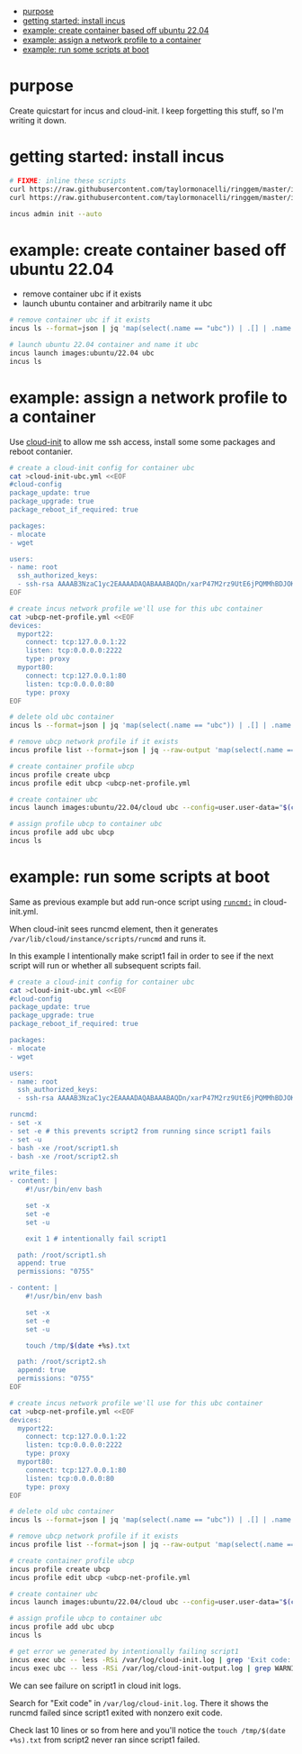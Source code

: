 <!--TOC-->

- [purpose](#purpose)
- [getting started: install incus](#getting-started-install-incus)
- [example: create container based off ubuntu 22.04](#example-create-container-based-off-ubuntu-2204)
- [example: assign a network profile to a container](#example-assign-a-network-profile-to-a-container)
- [example: run some scripts at boot](#example-run-some-scripts-at-boot)

<!--TOC-->

# purpose

Create quicstart for incus and cloud-init.  I keep forgetting this stuff, so I'm writing it down.

# getting started: install incus

```bash
# FIXME: inline these scripts
curl https://raw.githubusercontent.com/taylormonacelli/ringgem/master/install-kibbly-stable-sources-on-ubuntu.sh | sudo bash
curl https://raw.githubusercontent.com/taylormonacelli/ringgem/master/install-incus-on-ubuntu.sh | sudo bash

incus admin init --auto
```

# example: create container based off ubuntu 22.04


- remove container ubc if it exists
- launch ubuntu container and arbitrarily name it ubc


```bash
# remove container ubc if it exists
incus ls --format=json | jq 'map(select(.name == "ubc")) | .[] | .name' | xargs --no-run-if-empty -I {} incus delete --force {}

# launch ubuntu 22.04 container and name it ubc
incus launch images:ubuntu/22.04 ubc
incus ls
```


# example: assign a network profile to a container


Use [cloud-init](https://cloudinit.readthedocs.io/en/latest/howto/run_cloud_init_locally.html#lxd) to allow me ssh access, install some some packages and reboot contanier.


```bash
# create a cloud-init config for container ubc
cat >cloud-init-ubc.yml <<EOF
#cloud-config
package_update: true
package_upgrade: true
package_reboot_if_required: true

packages:
- mlocate
- wget

users:
- name: root
  ssh_authorized_keys:
  - ssh-rsa AAAAB3NzaC1yc2EAAAADAQABAAABAQDn/xarP47M2rz9UtE6jPQMMhBDJOKbWa1LJ/JRD6G6d3KNekq0rl65e7+0keIXrH7+rkVHn1jtqbHdXiDR1EngjcX1IAZyosmIqkTj9MAVTc+ZmoOLiJZYxCZ812Abnai/CM3Q77cQIFHUP/wb0fFdsGx9Szfobdb722K4jxvbyYwjMGJUHWmdFYpwPz7bqzX/s+3Ij9SPyQG9jT66tVmcIjiEloLgWF2DztT31OpvJHrtn/JuB8GDtNEsBezw+ga1ubUGjvCZ4z2iauB2kjesh2nhM0xpBDt9pthKGBoTr36gxJyhzUJk0pGbfJIkaxuf8mBnIxibR0+B1B8hT4GP tom
EOF

# create incus network profile we'll use for this ubc container
cat >ubcp-net-profile.yml <<EOF
devices:
  myport22:
    connect: tcp:127.0.0.1:22
    listen: tcp:0.0.0.0:2222
    type: proxy
  myport80:
    connect: tcp:127.0.0.1:80
    listen: tcp:0.0.0.0:80
    type: proxy
EOF

# delete old ubc container
incus ls --format=json | jq 'map(select(.name == "ubc")) | .[] | .name' | xargs --no-run-if-empty -I {} incus delete --force {}

# remove ubcp network profile if it exists
incus profile list --format=json | jq --raw-output 'map(select(.name == "ubcp") | .name) | .[]' | xargs --no-run-if-empty --max-args=1 incus profile delete

# create container profile ubcp
incus profile create ubcp
incus profile edit ubcp <ubcp-net-profile.yml

# create container ubc
incus launch images:ubuntu/22.04/cloud ubc --config=user.user-data="$(cat cloud-init-ubc.yml)"

# assign profile ubcp to container ubc
incus profile add ubc ubcp
incus ls
```


# example: run some scripts at boot


Same as previous example but add run-once script using [`runcmd:`](https://cloudinit.readthedocs.io/en/latest/reference/examples.html#run-commands-on-first-boot) in cloud-init.yml.

When cloud-init sees runcmd element, then it generates `/var/lib/cloud/instance/scripts/runcmd` and runs it.

In this example I intentionally make script1 fail in order to see if the next script will run or whether all subsequent scripts fail.


```bash
# create a cloud-init config for container ubc
cat >cloud-init-ubc.yml <<EOF
#cloud-config
package_update: true
package_upgrade: true
package_reboot_if_required: true

packages:
- mlocate
- wget

users:
- name: root
  ssh_authorized_keys:
  - ssh-rsa AAAAB3NzaC1yc2EAAAADAQABAAABAQDn/xarP47M2rz9UtE6jPQMMhBDJOKbWa1LJ/JRD6G6d3KNekq0rl65e7+0keIXrH7+rkVHn1jtqbHdXiDR1EngjcX1IAZyosmIqkTj9MAVTc+ZmoOLiJZYxCZ812Abnai/CM3Q77cQIFHUP/wb0fFdsGx9Szfobdb722K4jxvbyYwjMGJUHWmdFYpwPz7bqzX/s+3Ij9SPyQG9jT66tVmcIjiEloLgWF2DztT31OpvJHrtn/JuB8GDtNEsBezw+ga1ubUGjvCZ4z2iauB2kjesh2nhM0xpBDt9pthKGBoTr36gxJyhzUJk0pGbfJIkaxuf8mBnIxibR0+B1B8hT4GP tom

runcmd:
- set -x
- set -e # this prevents script2 from running since script1 fails
- set -u
- bash -xe /root/script1.sh
- bash -xe /root/script2.sh

write_files:
- content: |
    #!/usr/bin/env bash

    set -x
    set -e
    set -u

    exit 1 # intentionally fail script1

  path: /root/script1.sh
  append: true
  permissions: "0755"

- content: |
    #!/usr/bin/env bash

    set -x
    set -e
    set -u

    touch /tmp/$(date +%s).txt

  path: /root/script2.sh
  append: true
  permissions: "0755"
EOF

# create incus network profile we'll use for this ubc container
cat >ubcp-net-profile.yml <<EOF
devices:
  myport22:
    connect: tcp:127.0.0.1:22
    listen: tcp:0.0.0.0:2222
    type: proxy
  myport80:
    connect: tcp:127.0.0.1:80
    listen: tcp:0.0.0.0:80
    type: proxy
EOF

# delete old ubc container
incus ls --format=json | jq 'map(select(.name == "ubc")) | .[] | .name' | xargs --no-run-if-empty -I {} incus delete --force {}

# remove ubcp network profile if it exists
incus profile list --format=json | jq --raw-output 'map(select(.name == "ubcp") | .name) | .[]' | xargs --no-run-if-empty --max-args=1 incus profile delete

# create container profile ubcp
incus profile create ubcp
incus profile edit ubcp <ubcp-net-profile.yml

# create container ubc
incus launch images:ubuntu/22.04/cloud ubc --config=user.user-data="$(cat cloud-init-ubc.yml)"

# assign profile ubcp to container ubc
incus profile add ubc ubcp
incus ls

# get error we generated by intentionally failing script1
incus exec ubc -- less -RSi /var/log/cloud-init.log | grep 'Exit code:'
incus exec ubc -- less -RSi /var/log/cloud-init-output.log | grep WARNING
```

We can see failure on script1 in cloud init logs.

Search for "Exit code" in `/var/log/cloud-init.log`.  There it shows the runcmd failed since script1 exited with nonzero exit code.

Check last 10 lines or so from here and you'll notice the `touch /tmp/$(date +%s).txt` from script2 never ran since script1 failed.
